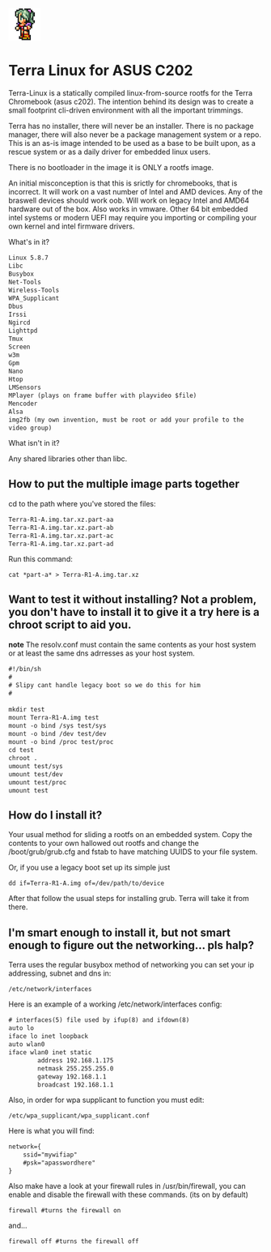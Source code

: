 ![terra-sprite.jpg](https://github.com/RedHate/Terra-Linux/blob/main/terra-sprite.jpg)

# Terra Linux for ASUS C202

Terra-Linux is a statically compiled linux-from-source rootfs for the Terra Chromebook (asus c202). The intention behind its design was to create a small footprint cli-driven environment with all the important trimmings.

Terra has no installer, there will never be an installer. There is no package manager, there will also never be a package management system or a repo. This is an as-is image intended to be used as a base to be built upon, as a rescue system or as a daily driver for embedded linux users.

There is no bootloader in the image it is ONLY a rootfs image.

An initial misconception is that this is srictly for chromebooks, that is incorrect. It will work on a vast number of Intel and AMD devices. Any of the braswell devices should work oob. Will work on legacy Intel and AMD64 hardware out of the box. Also works in vmware. Other 64 bit embedded intel systems or modern UEFI may require you importing or compiling your own kernel and intel firmware drivers.


What's in it?

    Linux 5.8.7
    Libc
    Busybox
    Net-Tools
    Wireless-Tools
    WPA_Supplicant
    Dbus
    Irssi
    Ngircd
    Lighttpd
    Tmux
    Screen
    w3m
    Gpm
    Nano
    Htop
    LMSensors
    MPlayer (plays on frame buffer with playvideo $file)
    Mencoder
    Alsa
    img2fb (my own invention, must be root or add your profile to the video group)

What isn't in it?

Any shared libraries other than libc.

## How to put the multiple image parts together

cd to the path where you've stored the files:

    Terra-R1-A.img.tar.xz.part-aa
    Terra-R1-A.img.tar.xz.part-ab
    Terra-R1-A.img.tar.xz.part-ac
    Terra-R1-A.img.tar.xz.part-ad

Run this command:

    cat *part-a* > Terra-R1-A.img.tar.xz

## Want to test it without installing? Not a problem, you don't have to install it to give it a try here is a chroot script to aid you.

**note** The resolv.conf must contain the same contents as your host system or at least the same dns adrresses as your host system.

    #!/bin/sh
    #
    # Slipy cant handle legacy boot so we do this for him
    #

    mkdir test
    mount Terra-R1-A.img test
    mount -o bind /sys test/sys
    mount -o bind /dev test/dev
    mount -o bind /proc test/proc
    cd test
    chroot .
    umount test/sys
    umount test/dev
    umount test/proc
    umount test



## How do I install it?

Your usual method for sliding a rootfs on an embedded system. Copy the contents to your own hallowed out rootfs and change the /boot/grub/grub.cfg and fstab to have matching UUIDS to your file system.

Or, if you use a legacy boot set up its simple just

    dd if=Terra-R1-A.img of=/dev/path/to/device
    
After that follow the usual steps for installing grub. Terra will take it from there.



## I'm smart enough to install it, but not smart enough to figure out the networking... pls halp?

Terra uses the regular busybox method of networking you can set your ip addressing, subnet and dns in:

    /etc/network/interfaces
    
Here is an example of a working /etc/network/interfaces config:

    # interfaces(5) file used by ifup(8) and ifdown(8)
    auto lo
    iface lo inet loopback
    auto wlan0
    iface wlan0 inet static
            address 192.168.1.175
            netmask 255.255.255.0
            gateway 192.168.1.1
            broadcast 192.168.1.1

Also, in order for wpa supplicant to function you must edit:

    /etc/wpa_supplicant/wpa_supplicant.conf

Here is what you will find:

    network={
	    ssid="mywifiap"
	    #psk="apasswordhere"
    }

Also make have a look at your firewall rules in /usr/bin/firewall, you can enable and disable the firewall with these commands. (its on by default)

    firewall #turns the firewall on
    
and...
    
    firewall off #turns the firewall off
